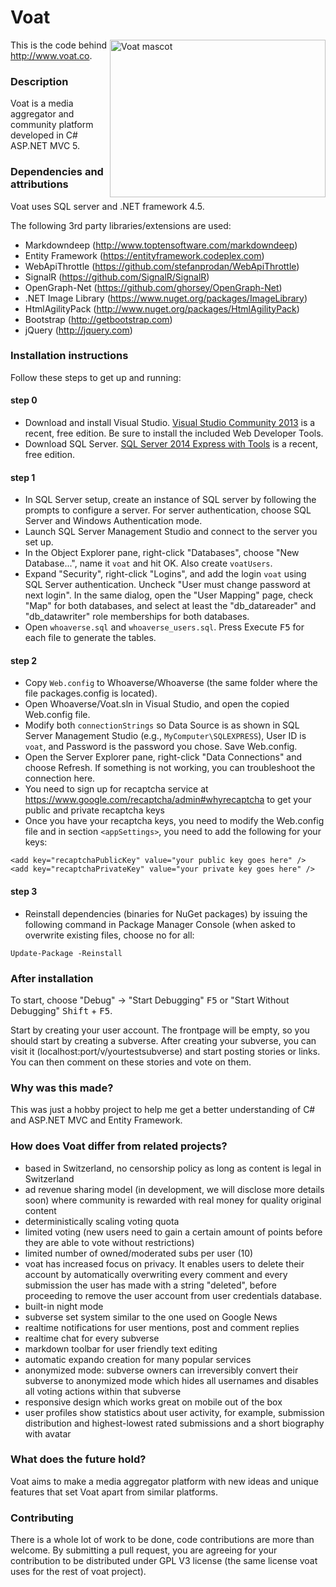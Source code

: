 # Voat

<img height="252" width="345" src="http://voat.co/Graphics/voat-goat.png"
 alt="Voat mascot" title="Voat" align="right" />

This is the code behind http://www.voat.co.

### Description
Voat is a media aggregator and community platform developed in C# ASP.NET MVC 5.

### Dependencies and attributions
Voat uses SQL server and .NET framework 4.5.

The following 3rd party libraries/extensions are used:

- Markdowndeep (http://www.toptensoftware.com/markdowndeep)
- Entity Framework (https://entityframework.codeplex.com)
- WebApiThrottle (https://github.com/stefanprodan/WebApiThrottle)
- SignalR (https://github.com/SignalR/SignalR)
- OpenGraph-Net (https://github.com/ghorsey/OpenGraph-Net)
- .NET Image Library (https://www.nuget.org/packages/ImageLibrary)
- HtmlAgilityPack (http://www.nuget.org/packages/HtmlAgilityPack)
- Bootstrap (http://getbootstrap.com)
- jQuery (http://jquery.com)

### Installation instructions
Follow these steps to get up and running:

#### step 0
- Download and install Visual Studio. [Visual Studio Community 2013](https://www.visualstudio.com/en-us/products/visual-studio-community-vs.aspx) is a recent, free edition. Be sure to install the included Web Developer Tools.
- Download SQL Server. [SQL Server 2014 Express with Tools](https://www.microsoft.com/en-us/server-cloud/products/sql-server-editions/sql-server-express.aspx) is a recent, free edition.

#### step 1
- In SQL Server setup, create an instance of SQL server by following the prompts to configure a server. For server authentication, choose SQL Server and Windows Authentication mode.
- Launch SQL Server Management Studio and connect to the server you set up.
- In the Object Explorer pane, right-click "Databases", choose "New Database...", name it `voat` and hit OK. Also create `voatUsers`.
- Expand "Security", right-click "Logins", and add the login `voat` using SQL Server authentication. Uncheck "User must change password at next login". In the same dialog, open the "User Mapping" page, check "Map" for both databases, and select at least the "db_datareader" and "db_datawriter" role memberships for both databases.
- Open `whoaverse.sql` and `whoaverse_users.sql`. Press Execute <kbd>F5</kbd> for each file to generate the tables.

#### step 2
- Copy `Web.config` to Whoaverse/Whoaverse (the same folder where the file packages.config is located).
- Open Whoaverse/Voat.sln in Visual Studio, and open the copied Web.config file.
- Modify both `connectionStrings` so Data Source is as shown in SQL Server Management Studio (e.g., `MyComputer\SQLEXPRESS`), User ID is `voat`, and Password is the password you chose. Save Web.config.
- Open the Server Explorer pane, right-click "Data Connections" and choose Refresh. If something is not working, you can troubleshoot the connection here.
- You need to sign up for recaptcha service at https://www.google.com/recaptcha/admin#whyrecaptcha to get your public and private recaptcha keys
- Once you have your recaptcha keys, you need to modify the Web.config file and in section `<appSettings>`, you need to add the following for your keys:
```
<add key="recaptchaPublicKey" value="your public key goes here" />
<add key="recaptchaPrivateKey" value="your private key goes here" />
```
#### step 3
- Reinstall dependencies (binaries for NuGet packages) by issuing the following command in Package Manager Console (when asked to overwrite existing files, choose no for all:
```
Update-Package -Reinstall
```

### After installation
To start, choose "Debug" &rarr; "Start Debugging" <kbd>F5</kbd> or "Start Without Debugging" <kbd>Shift</kbd> + <kbd>F5</kbd>.

Start by creating your user account. The frontpage will be empty, so you should start by creating a subverse.
After creating your subverse, you can visit it (localhost:port/v/yourtestsubverse) and start posting stories or links. You can then comment on these stories and vote on them.

### Why was this made?
This was just a hobby project to help me get a better understanding of C# and ASP.NET MVC and Entity Framework.

### How does Voat differ from related projects?
- based in Switzerland, no censorship policy as long as content is legal in Switzerland
- ad revenue sharing model (in development, we will disclose more details soon) where community is rewarded with real money for quality original content
- deterministically scaling voting quota
- limited voting (new users need to gain a certain amount of points before they are able to vote without restrictions)
- limited number of owned/moderated subs per user (10)
- voat has increased focus on privacy. It enables users to delete their account by automatically overwriting every comment and every submission the user has made with a string "deleted", before proceeding to remove the user account from user credentials database. 
- built-in night mode
- subverse set system similar to the one used on Google News
- realtime notifications for user mentions, post and comment replies
- realtime chat for every subverse
- markdown toolbar for user friendly text editing
- automatic expando creation for many popular services
- anonymized mode: subverse owners can irreversibly convert their subverse to anonymized mode which hides all usernames and disables all voting actions within that subverse
- responsive design which works great on mobile out of the box
- user profiles show statistics about user activity, for example, submission distribution and highest-lowest rated submissions and a short biography with avatar

### What does the future hold?
Voat aims to make a media aggregator platform with new ideas and unique features that set Voat apart from similar platforms.

### Contributing
There is a whole lot of work to be done, code contributions are more than welcome. By submitting a pull request, you are agreeing for your contribution to be distributed under GPL V3 license (the same license voat uses for the rest of voat project).
